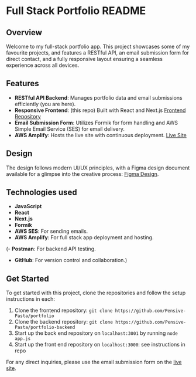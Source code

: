 # Full Stack Portfolio README

## Overview

Welcome to my full-stack portfolio app. This project showcases some of my favourite projects, and features a RESTful API, an email submission form for direct contact, and a fully responsive layout ensuring a seamless experience across all devices.

## Features

- **RESTful API Backend**: Manages portfolio data and email submissions efficiently (you are here).
- **Responsive Frontend**: (this repo) Built with React and Next.js [Frontend Repository](https://github.com/Pensive-Pasta/portfolio)
- **Email Submission Form**: Utilizes Formik for form handling and AWS Simple Email Service (SES) for email delivery.
- **AWS Amplify**: Hosts the live site with continuous deployment. [Live Site](https://main.d3fyhkuehrb5u9.amplifyapp.com/)

## Design

The design follows modern UI/UX principles, with a Figma design document available for a glimpse into the creative process: [Figma Design](https://www.figma.com/file/76LBpCAiY5RuDuWzC0vHPm/Website?type=design&mode=design&t=gmexnuA7ACxgeJl0-0).

## Technologies used

- **JavaScript**
- **React**
- **Next.js**
- **Formik**
- **AWS SES**: For sending emails.
- **AWS Amplify**: For full stack app deployment and hosting.

(- **Postman**: For backend API testing.

- **GitHub**: For version control and collaboration.)

## Get Started

To get started with this project, clone the repositories and follow the setup instructions in each:

1. Clone the frontend repository: `git clone https://github.com/Pensive-Pasta/portfolio`
2. Clone the backend repository: `git clone https://github.com/Pensive-Pasta/portfolio-backend`
3. Start up the back end repository on `localhost:3001` by running `node app.js`
4. Start up the front end repository on `localhost:3000`: see instructions in repo

For any direct inquiries, please use the email submission form on the [live site](https://main.d3fyhkuehrb5u9.amplifyapp.com/).
